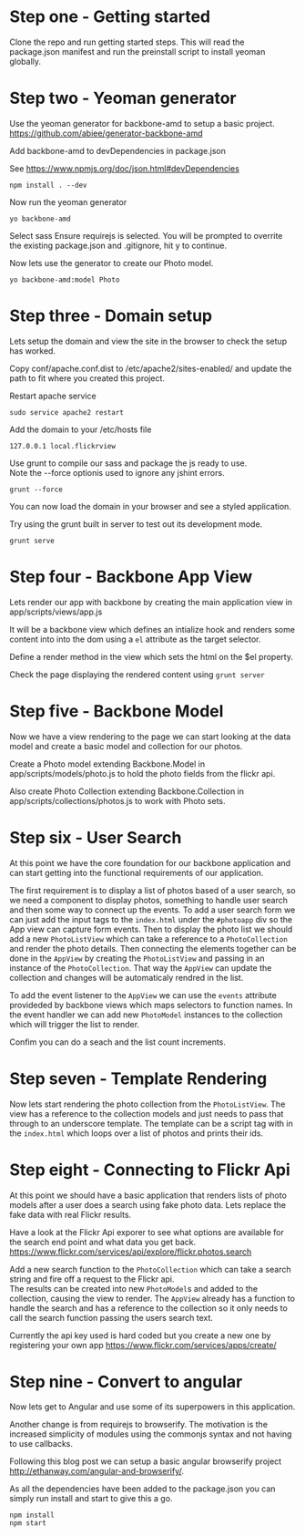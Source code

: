 # Step one - Getting started
Clone the repo and run getting started steps.
This will read the package.json manifest and run the preinstall script to install yeoman globally.

# Step two - Yeoman generator
Use the yeoman generator for backbone-amd to setup a basic project.
https://github.com/abiee/generator-backbone-amd

Add backbone-amd to devDependencies in package.json

See https://www.npmjs.org/doc/json.html#devDependencies

    npm install . --dev

Now run the yeoman generator

    yo backbone-amd

Select sass
Ensure requirejs is selected.
You will be prompted to overrite the existing package.json and .gitignore, hit y to continue.

Now lets use the generator to create our Photo model.

    yo backbone-amd:model Photo


# Step three - Domain setup

Lets setup the domain and view the site in the browser to check the setup has worked.

Copy conf/apache.conf.dist to /etc/apache2/sites-enabled/ and update the path to fit where you created this project.

Restart apache service

    sudo service apache2 restart

Add the domain to your /etc/hosts file

    127.0.0.1 local.flickrview
  
Use grunt to compile our sass and package the js ready to use.  
Note the --force optionis used to ignore any jshint errors.

    grunt --force

You can now load the domain in your browser and see a styled application.

Try using the grunt built in server to test out its development mode.

    grunt serve


# Step four - Backbone App View

Lets render our app with backbone by creating the main application view in app/scripts/views/app.js

It will be a backbone view which defines an intialize hook and renders some content into into the dom using a `el` attribute as the target selector.

Define a render method in the view which sets the html on the $el property.

Check the page displaying the rendered content using `grunt server`


# Step five - Backbone Model

Now we have a view rendering to the page we can start looking at the data model and create a basic model and collection for our photos.

Create a Photo model extending Backbone.Model in app/scripts/models/photo.js to hold the photo fields from the flickr api.

Also create Photo Collection extending Backbone.Collection in app/scripts/collections/photos.js to work with Photo sets.


# Step six - User Search

At this point we have the core foundation for our backbone application and can start getting into the functional requirements of our application.

The first requirement is to display a list of photos based of a user search, so we need a component to display photos, something to handle user search and then some way to connect up the events. To add a user search form we can just add the input tags to the `index.html` under the `#photoapp` div so the App view can capture form events.
Then to display the photo list we should add a new `PhotoListView` which can take a reference to a `PhotoCollection` and render the photo details.  Then connecting the elements together can be done in the `AppView` by creating the `PhotoListView` and passing in an instance of the `PhotoCollection`.  That way the `AppView` can update the collection and changes will be automaticaly rendred in the list.  

To add the event listener to the `AppView` we can use the `events` attribute provideded by backbone views which maps selectors to function names.  In the event handler we can add new `PhotoModel` instances to the collection which will trigger the list to render.

Confim you can do a seach and the list count increments.


# Step seven - Template Rendering

Now lets start rendering the photo collection from the `PhotoListView`.  The view has a reference to the collection models and just needs to pass that through to an underscore template.  The template can be a script tag with in the `index.html` which loops over a list of photos and prints their ids.  

# Step eight - Connecting to Flickr Api

At this point we should have a basic application that renders lists of photo models after a user does a search using fake photo data.  Lets replace the fake data with real Flickr results.


Have a look at the Flickr Api exporer to see what options are available for the search end point and what data you get back.
https://www.flickr.com/services/api/explore/flickr.photos.search


Add a new search function to the `PhotoCollection` which can take a search string and fire off a request to the Flickr api.  
The results can be created into new `PhotoModel`s and added to the collection, causing the view to render.
The `AppView` already has a function to handle the search and has a reference to the collection so it only needs to call the search function passing the users search text.

Currently the api key used is hard coded but you create a new one by registering your own app https://www.flickr.com/services/apps/create/

# Step nine - Convert to angular

Now lets get to Angular and use some of its superpowers in this application.

Another change is from requirejs to browserify.  The motivation is the increased simplicity of modules using the commonjs syntax and not having to use callbacks.

Following this blog post we can setup a basic angular browserify project http://ethanway.com/angular-and-browserify/.

As all the dependencies have been added to the package.json you can simply run install and start to give this a go.

    npm install
    npm start

